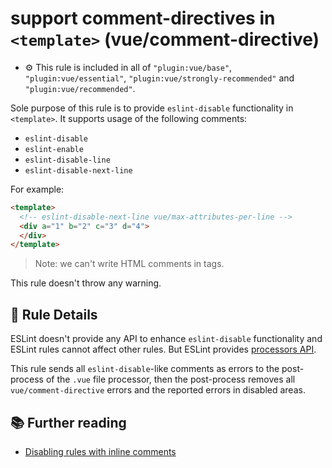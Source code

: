 # support comment-directives in `<template>` (vue/comment-directive)

- :gear: This rule is included in all of `"plugin:vue/base"`, `"plugin:vue/essential"`, `"plugin:vue/strongly-recommended"` and `"plugin:vue/recommended"`.

Sole purpose of this rule is to provide `eslint-disable` functionality in `<template>`.
It supports usage of the following comments:

- `eslint-disable`
- `eslint-enable`
- `eslint-disable-line`
- `eslint-disable-next-line`

For example:

```html
<template>
  <!-- eslint-disable-next-line vue/max-attributes-per-line -->
  <div a="1" b="2" c="3" d="4">
  </div>
</template>
```

> Note: we can't write HTML comments in tags.

This rule doesn't throw any warning.

## :book: Rule Details

ESLint doesn't provide any API to enhance `eslint-disable` functionality and ESLint rules cannot affect other rules. But ESLint provides [processors API](https://eslint.org/docs/developer-guide/working-with-plugins#processors-in-plugins).

This rule sends all `eslint-disable`-like comments as errors to the post-process of the `.vue` file processor, then the post-process removes all `vue/comment-directive` errors and the reported errors in disabled areas.

## :books: Further reading

- [Disabling rules with inline comments](https://eslint.org/docs/user-guide/configuring#disabling-rules-with-inline-comments)
